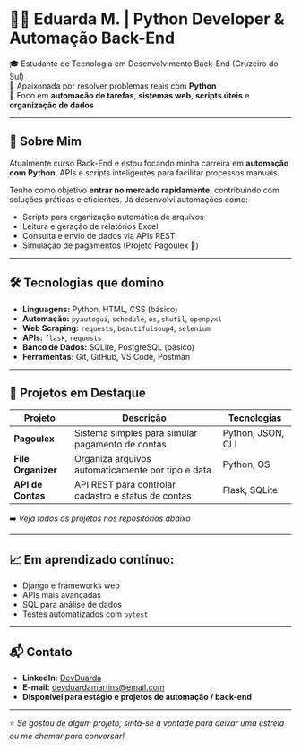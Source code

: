 # 👩‍💻 Eduarda M. | Python Developer & Automação Back-End

🎓 Estudante de Tecnologia em Desenvolvimento Back-End (Cruzeiro do Sul)  
🐍 Apaixonada por resolver problemas reais com **Python**  
📌 Foco em **automação de tarefas**, **sistemas web**, **scripts úteis** e **organização de dados**

---

## 🚀 Sobre Mim

Atualmente curso Back-End e estou focando minha carreira em **automação com Python**, APIs e scripts inteligentes para facilitar processos manuais.

Tenho como objetivo **entrar no mercado rapidamente**, contribuindo com soluções práticas e eficientes. Já desenvolvi automações como:

- Scripts para organização automática de arquivos
- Leitura e geração de relatórios Excel
- Consulta e envio de dados via APIs REST
- Simulação de pagamentos (Projeto Pagoulex 💸)

---

## 🛠️ Tecnologias que domino

- **Linguagens:** Python, HTML, CSS (básico)
- **Automação:** `pyautogui`, `schedule`, `os`, `shutil`, `openpyxl`
- **Web Scraping:** `requests`, `beautifulsoup4`, `selenium`
- **APIs:** `flask`, `requests`
- **Banco de Dados:** SQLite, PostgreSQL (básico)
- **Ferramentas:** Git, GitHub, VS Code, Postman

---

## 📁 Projetos em Destaque

| Projeto       | Descrição                                                      | Tecnologias         |
|---------------|----------------------------------------------------------------|----------------------|
| **Pagoulex**  | Sistema simples para simular pagamento de contas               | Python, JSON, CLI    |
| **File Organizer** | Organiza arquivos automaticamente por tipo e data         | Python, OS           |
| **API de Contas**  | API REST para controlar cadastro e status de contas       | Flask, SQLite        |

➡️ *Veja todos os projetos nos repositórios abaixo*

---

## 📈 Em aprendizado contínuo:

- Django e frameworks web
- APIs mais avançadas
- SQL para análise de dados
- Testes automatizados com `pytest`

---

## 📬 Contato

- **LinkedIn:** [DevDuarda](https://linkedin.com/in/seu-perfil)
- **E-mail:** devduardamartins@email.com  
- **Disponível para estágio e projetos de automação / back-end**

---

⭐ *Se gostou de algum projeto, sinta-se à vontade para deixar uma estrela ou me chamar para conversar!*

